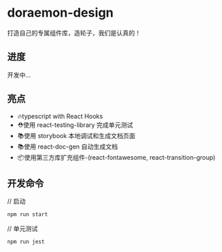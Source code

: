 # doraemon-design
打造自己的专属组件库，造轮子，我们是认真的！

## 进度
开发中...
## 亮点

* 🔥typescript with React Hooks
* ⛑️使用 react-testing-library 完成单元测试
* 📚使用 storybook 本地调试和生成文档页面
* 📚使用 react-doc-gen 自动生成文档
* 📦使用第三方库扩充组件-(react-fontawesome, react-transition-group)
## 开发命令
// 启动
```js
npm run start
```
// 单元测试
```js
npm run jest
```
